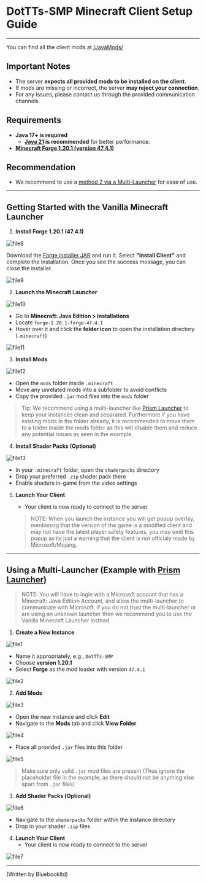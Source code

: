 # DotTTs-SMP Minecraft Client Setup Guide
---
You can find all the client mods at [/JavaMods/](https://github.com/DotT-Ts/DotTTS-Mods-Client/tree/main/JavaMods)


## Important Notes

- The server **expects all provided mods to be installed on the client**.
- If mods are missing or incorrect, the server **may reject your connection**.
- For any issues, please contact us through the provided communication channels.

## Requirements

- **Java 17+ is required**  
  - **[Java 21](https://www.oracle.com/uk/java/technologies/downloads/#jdk21-windows) is recommended** for better performance.
- **[Minecraft Forge 1.20.1 (version 47.4.1)](https://maven.minecraftforge.net/net/minecraftforge/forge/1.20.1-47.4.1/forge-1.20.1-47.4.1-installer.jar)**

## Recommendation
- We recommend to use a [method 2 via a Multi-Launcher](https://github.com/DotT-Ts/DotTTS-Mods-Client/tree/main#using-a-multi-launcher-example-with-prism-launcher) for ease of use.
---
## Getting Started with the Vanilla Minecraft Launcher
1. **Install Forge 1.20.1 (47.4.1)** 

![file8](/Assets/file8.png)
   
Download the [Forge installer JAR](https://maven.minecraftforge.net/net/minecraftforge/forge/1.20.1-47.4.1/forge-1.20.1-47.4.1-installer.jar) and run it. Select **"Install Client"** and complete the installation. Once you see the success message, you can close the installer.

![file9](/Assets/file9.png)

2. **Launch the Minecraft Launcher**

![file10](/Assets/file10.png)

   - Go to **Minecraft: Java Edition > Installations**
   - Locate `forge-1.20.1-forge-47.4.1`
   - Hover over it and click the **folder icon** to open the installation directory (`.minecraft`)
 
![file11](/Assets/file11.png)

3. **Install Mods**

![file12](/Assets/file12.png)

   - Open the `mods` folder inside `.minecraft`
   - Move any unrelated mods into a subfolder to avoid conflicts
   - Copy the provided `.jar` mod files into the `mods` folder

   > Tip: We recommend using a multi-launcher like [Prism Launcher](https://prismlauncher.org/) to keep your instances clean and separated. Furthermore if you have existing mods in the folder already, it is recommended to move them to a folder inside the mods folder as this will disable them and reduce any potential issues as seen in the example.

4. **Install Shader Packs (Optional)**

![file13](/Assets/file13.png)

   - In your `.minecraft` folder, open the `shaderpacks` directory
   - Drop your preferred `.zip` shader pack there
   - Enable shaders in-game from the video settings

5. **Launch Your Client**
   - Your client is now ready to connect to the server
   
    > NOTE: When you launch the instance you will get popup overlay, mentioning that the version of the game is a modified client and may not have the latest player safety features, you may omit this popup as its just a warning that the client is not officialy made by Microsoft/Mojang.

---

## Using a Multi-Launcher (Example with [Prism Launcher](https://prismlauncher.org/))

> NOTE: You will have to login with a Microsoft account that has a Minecraft: Java Edition Account, and allow the multi-launcher to communicate with Microsoft, if you do not trust the multi-launcher or are using an unknown launcher then we recommend you to use the Vanilla Minecraft Launcher instead.

1. **Create a New Instance**

![file1](/Assets/file1.png)

   - Name it appropriately, e.g., `DotTTs-SMP`
   - Choose **version 1.20.1**
   - Select **Forge** as the mod loader with version `47.4.1`

![file2](/Assets/file2.png)

2. **Add Mods**

![file3](/Assets/file3.png)

   - Open the new instance and click **Edit**
   - Navigate to the **Mods** tab and click **View Folder**

![file4](/Assets/file4.png)

   - Place all provided `.jar` files into this folder  

![file5](/Assets/file5.png)
     
> Make sure only valid `.jar` mod files are present (Thus ignore the placeholder file in the example, as there should not be anything else apart from `.jar` files)



3. **Add Shader Packs (Optional)**

![file6](/Assets/file6.png)

   - Navigate to the `shaderpacks` folder within the instance directory
   - Drop in your shader `.zip` files


4. **Launch Your Client**
   - Your client is now ready to connect to the server

![file7](/Assets/file7.png)

---

(Written by Bluebookltd)
